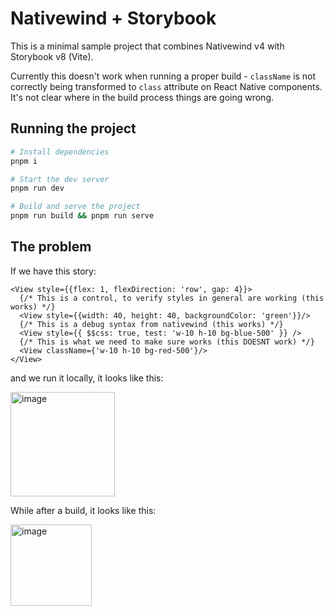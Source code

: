 # Nativewind + Storybook

This is a minimal sample project that combines Nativewind v4 with Storybook v8 (Vite).

Currently this doesn't work when running a proper build - `className` is not correctly being transformed to `class` attribute on React Native components. It's not clear where in the build process things are going wrong.

## Running the project
```bash
# Install dependencies
pnpm i

# Start the dev server
pnpm run dev

# Build and serve the project
pnpm run build && pnpm run serve
```

## The problem

If we have this story:
```tsx
<View style={{flex: 1, flexDirection: 'row', gap: 4}}>
  {/* This is a control, to verify styles in general are working (this works) */}
  <View style={{width: 40, height: 40, backgroundColor: 'green'}}/>
  {/* This is a debug syntax from nativewind (this works) */}
  <View style={{ $$css: true, test: 'w-10 h-10 bg-blue-500' }} />
  {/* This is what we need to make sure works (this DOESNT work) */}
  <View className={'w-10 h-10 bg-red-500'}/>
</View>
```

and we run it locally, it looks like this:

<img width="167" alt="image" src="https://github.com/user-attachments/assets/71d43d37-e500-427a-bd6a-20c5cfb66456" />

While after a build, it looks like this:

<img width="130" alt="image" src="https://github.com/user-attachments/assets/cc83e812-e779-4698-9c0f-ca10cf8977a0" />

